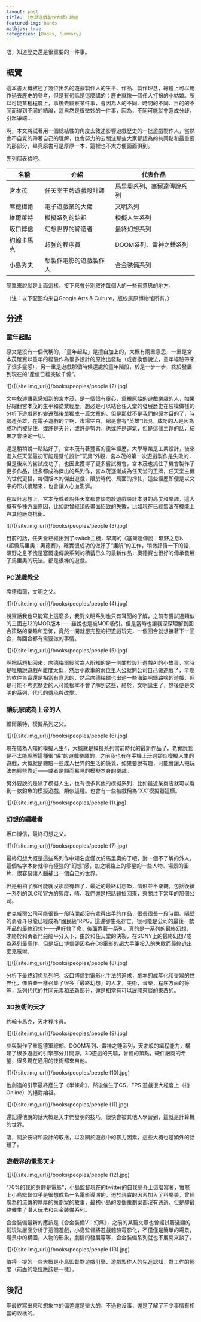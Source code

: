 ```yaml
---
layout: post
title: 《世界遊戲製作大師》總結
featured-img: bands
mathjax: true
categories: [Books, Summary]
---
```


唔，知道歷史還是很重要的一件事。

<!--more-->

## 概覽

這本書大概敘述了幾位出名的遊戲製作人的生平、作品、製作理念，總體上可以用作過去歷史的參考，但是有句話是這麼講的：歷史就像一個任人打扮的小姑娘。所以可能某種程度上，事後去觀察某件事，會因為人的不同、時間的不同、目的的不同而得到不同的結論，這自然是很微妙的一件事，因為，不同可能就會造成分歧，引起爭端...

啊，本文將試著用一個總結性的角度去敘述影響遊戲歷史的一批遊戲製作人，當然會不自覺的帶著自己的理解，也會努力的去關注那些大家都認為的共同點和最重要的那部分，畢竟原書可是厚厚一本，這裡也不太方便面面俱到。

先列個表格吧。

|名稱|介紹|代表作品|
|--|--|--|
|宮本茂|任天堂王牌遊戲設計師|馬里奧系列、塞爾達傳說系列|
|席德梅爾|電子遊戲業的大佬|文明系列|
|維爾萊特|模擬系列的始祖|模擬人生系列|
|坂口博信|幻想世界的締造者|最終幻想系列|
|約翰卡馬克|超強的程序員|DOOM系列、雷神之錘系列|
|小島秀夫|想製作電影的遊戲製作人|合金裝備系列|

簡單來說就是上面這樣，接下來會分別敘述每個人的一些有意思的地方。

（注：以下配图均来自Google Arts & Culture，版权属原博物馆所有。）

## 分述

### 童年起點


原文是沒有一個代稱的，「童年起點」是擅自加上的，大概有兩重意思，一重是宮本茂確實以童年的經驗作為很多設計的原始出發點（或者換個說法，童年經驗帶來了很多靈感），另一重是遊戲那個時候還處於童年階段，於是一步一步，終於發展到現在的“產值已經突破千億”。

![]({{site.img_url}}/books/peoples/people (2).jpg)

文中敘述讓我感知到的宮本茂，是一個很有童心，重視原始的遊戲樂趣的人，如果仔細翻宮本茂的生平和從業經歷，想必是可以結合任天堂的發展歷史在裝模做樣的分析下遊戲界的變遷然後單獨成一篇文章的，但是那就不是我們的原本目的了，時勢造英雄，在電子遊戲的早期，市場空白，總是會有“英雄”出現。成功的人是因為成功而被記住，或許是天分，或許是努力，也或許是運氣，但是這個主題的話，結果才會決定一切。

還是稍稍說一點點好了，宮本茂有著豐富的童年經歷，大學專業是工業設計，後來進入任天堂最初可能是幫忙設計“玩具”外觀，宮本茂的第一次遊戲製作是失敗的，但是後來的嘗試成功了，也因此獲得了更多嘗試機會，宮本茂也抓住了機會製作了更多作品，很多都成為傑出的系列作，宮本茂逐漸成為任天堂的王牌，任天堂主機的世代更替，每個版本的傑出遊戲，限於時代、局面的掙扎，這些經歷即便是以文字的形式讀起來，也會讓人心血澎湃。

在設計思想上，宮本茂或者說任天堂都會傾向於遊戲設計本身的高度和樂趣，這大概有多種方面原因，比如說曾經頂級畫面招致的失敗，比如現在已經無法在機能上與其他廠商抗衡。

![]({{site.img_url}}/books/peoples/people (3).jpg)


目前的話，任天堂已經出到了switch主機，早期的《塞爾達傳說：曠野之息》、《超級馬里奧：奧德賽》，確實很成功的做好了“護航”的工作，稍微評價一下的話，曠野之息不愧是塞爾達傳說系列的積蓄已久的最新作品，奧德賽也很好的傳承發展了馬里奧的玩法。都是很棒的遊戲。


### PC遊戲教父

席德梅爾，文明之父。

![]({{site.img_url}}/books/peoples/people (4).jpg)


說實話我也只能寫上這麼多，我對文明系列也只有耳聞的了解，之前有嘗試過類似的三國志12的MOD版本——雖說也是被MOD吸引。但是當時也讓我深深理解到回合策略的樂趣和恐怖，竟然一開就想完整的把遊戲玩完，一個回合就想接著下一回合，每回合都有需要做的事情。

![]({{site.img_url}}/books/peoples/people (5).jpg)


啊把話題扯回來，席德梅爾經常為人所知的是一則關於設計遊戲AI的小故事，當時是吐槽說遊戲AI難度太低，然后小故事的兩位主人公就開公司自己做遊戲了，早期的軟件售賣還是相當有意思的，然后席德梅爾也出過一些海盜啊鐵路啥的遊戲，但是可能不考究歷史的人可能根本不會了解到这些，終於，文明誕生了，然後便是文明的系列，代代的傳承與改變。


### 讓玩家成為上帝的人

維爾萊特，模擬系列之父。

![]({{site.img_url}}/books/peoples/people (6).jpg)


現在廣為人知的模擬人生4，大概就是模擬系列當前時代的最新作品了，老實說我是不太能理解這種很“佛”的遊戲樂趣的，之前我也有在手機上玩過類似模擬人生的遊戲，大概就是體驗一些成人世界的生活的感覺，如果要說有趣，可能會讓人把玩法向經營靠近——或者是顯而易見的模擬本身的樂趣。

另外要說的是除了模擬人生，也有很多其他的模擬系列，比如最近某商店就可以看到一款釣魚的模擬遊戲，類似這種。也會有一些被戲稱為“XX”模擬器這樣。

![]({{site.img_url}}/books/peoples/people (1).jpg)


### 幻想的編織者

坂口博信，最終幻想之父。

![]({{site.img_url}}/books/peoples/people (7).jpg)


最終幻想大概是這些系列作中知名度僅次於馬里奧的了吧，對一個不了解的外人，這個名字本身就帶有極強的“幻想”感，加之網絡上的零星的一些人物、場景的圖片，很容易讓人腦補出一個自己的世界。

但是稍稍了解可能就沒那麼有趣了，最近的最終幻想15，情形並不樂觀，包括後續一系列的DLC和官方的態度，唔，我們還是把話題扯回來，來關注下當年的那個公司。

史克威爾公司可能很長一段時間都沒有拿得出手的作品，很長很長一段時間。隔壁的勇者斗惡龍已經成為“國民級”RPG，這邊卻生死存亡，很可能是公司的最後一款產品的最終幻想1——還好救了命，後面靠著一系列，真的是一系列的最終幻想，才終於和勇者鬥惡龍平分天下，由於和任天堂的決裂，在SONY上的最終幻想7成為系列最高作，但是坂口博信卻因為在CG電影的超大手筆投入的失敗而最終退出史克威爾。

![]({{site.img_url}}/books/peoples/people (8).jpg)


分析下最終幻想系列吧，坂口博信對電影化手法的追求，劇本的成年化和受眾的世界化，像伯樂一樣召集了很多「最終幻想」的人才，美術，音樂，程序方面的等等，系列代代的共同元素和革新部分，還是相當有可以展開來談的東西的。


### 3D技術的天才

約翰卡馬克，天才程序員。

![]({{site.img_url}}/books/peoples/people (9).jpg)


參與製作了重返德軍總部、DOOM系列、雷神之錘系列，天才般的編程能力，構建了很多遊戲的引擎部分并開源。3D遊戲的先驅，曾經的頂點，硬件廠商的希望，很多現在通用的技術都來自他。

![]({{site.img_url}}/books/peoples/people (10).jpg)


他創造的引擎最終產生了《半條命》，然後催生了CS，FPS 遊戲很大程度上（指Online）的絕對始祖。

![]({{site.img_url}}/books/peoples/people (11).jpg)


還記得他說的話大概是天才們發明的技巧，很快會被其他人學習到，這就是計算機的世界。

唔，關於技術和設計的取捨，以及關於遊戲中的暴力因素，這些大概也是額外的話題了。


### 遊戲界的電影天才

![]({{site.img_url}}/books/peoples/people (12).jpg)


“70%的我的身體是電影”，小島監督現在的twitter的自我簡介上這麼寫著，實際上小島監督似乎是很想成為一名電影導演的，迫於現實的因素加入了科樂美，曾經廣為的流傳的厚厚的策劃案的故事，最初小島的幾個策劃案都沒有通過，但是却最終催生了潛入玩法和合金裝備系列。

合金裝備最新的應該是《合金裝備V：幻痛》，之前的某篇文章也曾經試著淺顯的從玩法層面分析了這個遊戲，小島監督將遊戲體驗電影化，不僅僅是簡單的場景，場景中的構圖，人物的形象，劇情的發展等等，合金裝備系列就也不展開來談了。

![]({{site.img_url}}/books/peoples/people (13).jpg)


值得一提的一些大概是小島監督對遊戲引擎、遊戲製作人的先進認知，對工作的態度（前面的幾位應該是一樣）。

## 後記

啊最終寫出來和想象中的偏差還是蠻大的，不過也沒事，還是了解了不少事情有相當的收穫的。